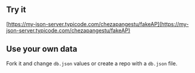 ## Try it

[https://my-json-server.typicode.com/chezapangestu/fakeAP](https://my-json-server.typicode.com/chezapangestu/fakeAP)

## Use your own data

Fork it and change `db.json` values or create a repo with a `db.json` file.
